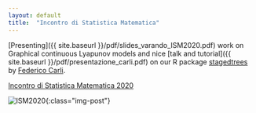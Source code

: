 ```yaml
---
layout: default
title:  "Incontro di Statistica Matematica" 
---
```



[Presenting]({{ site.baseurl }}/pdf/slides_varando_ISM2020.pdf) work on Graphical continuous Lyapunov models and 
nice [talk and tutorial]({{ site.baseurl }}/pdf/presentazione_carli.pdf) on our R package 
[stagedtrees](https://cran.r-project.org/package=stagedtrees) 
by [Federico Carli](https://sites.google.com/site/federicocarlipersonalwebpage/home).  

[Incontro di Statistica Matematica 2020](http://www.dima.unige.it/SMID/ISM2020/)


![ISM2020]({{site.baseurl}}/images/ISM2020.JPG){:class="img-post"}

